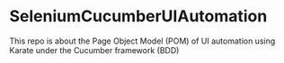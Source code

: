 # SeleniumCucumberUIAutomation
This repo is about the Page Object Model (POM) of UI automation using Karate under the Cucumber framework  (BDD)
